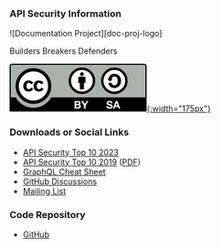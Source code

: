 ### API Security Information

<span class="fa-stack fa-2x" title="Production Project">
  <i class="fas fa-circle fa-stack-2x" style="color:#800080"></i>
  <i class="fas fa-city fa-stack-1x fa-inverse"></i>
</span>
![Documentation Project][doc-proj-logo]

<i class="fas fa-toolbox" style="color:#233e81;"></i> Builders
<i class="fas fa-hammer" style="color:#233e81;"></i> Breakers
<i class="fas fa-shield-alt" style="color:#233e81;"></i> Defenders

[![CC BY-SA 4.0][license-logo]{:width="175px"}][license]

### Downloads or Social Links

* [API Security Top 10 2023][top10:2023]
* [API Security Top 10 2019][top10:2019] ([PDF][pdf])
* [GraphQL Cheat Sheet][graphql-cs]
* [GitHub Discussions]
* [Mailing List][ml]

### Code Repository

* [GitHub][github]

[license]: http://creativecommons.org/licenses/by-sa/4.0/
[license-logo]: assets/images/by-sa.svg
[doc-proj-logo]: https://raw.githubusercontent.com/OWASP/www--site-theme/master/assets/images/common/owasp_documentation_project.svg?sanitize=true
[top10:2023]: https://owasp.org/API-Security/editions/2023/en/0x00-header/
[top10:2019]: https://owasp.org/API-Security/editions/2019/en/0x00-header/
[pdf]: https://owasp.org/API-Security/editions/2019/en/dist/owasp-api-security-top-10.pdf
[graphql-cs]: https://cheatsheetseries.owasp.org/cheatsheets/GraphQL_Cheat_Sheet.html
[GitHub Discussions]: https://github.com/OWASP/API-Security/discussions
[ml]: https://groups.google.com/a/owasp.org/d/forum/api-security-project
[github]: https://github.com/OWASP/API-Security
